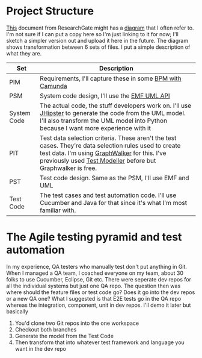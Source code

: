 # Project Structure

[This](https://www.researchgate.net/publication/237697446_Model_Transformers_for_Test_Generation_from_System_Models) document from ResearchGate might has a [diagram](https://www.researchgate.net/figure/Derivation-of-test-models_fig9_237697446) that I often refer to.
I'm not sure if I can put a copy here so I'm just linking to it for now; I'll sketch a simpler version out and upload it here in the future.
The diagram shows transformation between 6 sets of files. I put a simple description of what they are.

| Set | Description |
| --- | ------------|
| PIM | Requirements, I'll capture these in some [BPM with Camunda](https://camunda.com/platform/modeler/) |
| PSM | System code design, I'll use the [EMF UML API](https://download.eclipse.org/modeling/mdt/uml2/javadoc/5.5.0/)  |
| System Code | The actual code, the stuff developers work on. I'll use [JHipster](https://www.jhipster.tech/) to generate the code from the UML model. I'll also transform the UML model into Python because I want more experience with it |
| PIT | Test data selection criteria. These aren't the test cases. They're data selection rules used to create test data. I'm using [GraphWalker](https://graphwalker.github.io/) for this. I've previously used [Test Modeller](https://www.curiositysoftware.ie/test-modeller) before but Graphwalker is free. |
| PST | Test code design. Same as the PSM, I'll use EMF and UML |
| Test Code | The test cases and test automation code. I'll use Cucumber and Java for that since it's what I'm most familiar with. |

# The Agile testing pyramid and test automation

In my experience, QA testers who manually test don't put anything in Git.
When I managed a QA team, I coached everyone on my team, about 30 folks to use Cucumber, Eclipse, Git etc. 
There were seperate dev repos for all the individual systems but just one QA repo.
The question then was where should the feature files or test code go? 
Does it go into the dev repos or a new QA one?
What I suggested is that E2E tests go in the QA repo whereas the integration, component, unit in dev repos. 
I'll demo it later but basically
1. You'd clone two Git repos into the one workspace
2. Checkout both branches
3. Generate the model from the Test Code
4. Then transform that into whatever test framework and language you want in the dev repo
